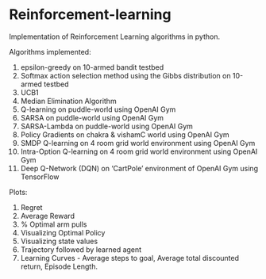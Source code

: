 # Reinforcement-learning
Implementation of Reinforcement Learning algorithms in python.


Algorithms implemented:
1. epsilon-greedy on 10-armed bandit testbed
2. Softmax action selection method using the Gibbs distribution on 10-armed testbed
3. UCB1
4. Median Elimination Algorithm
5. Q-learning on puddle-world using OpenAI Gym
6. SARSA on puddle-world using OpenAI Gym
7. SARSA-Lambda on puddle-world using OpenAI Gym
8. Policy Gradients on chakra & vishamC world using OpenAI Gym
9. SMDP Q-learning on 4 room grid world environment using OpenAI Gym
10. Intra-Option Q-learning on 4 room grid world environment using OpenAI Gym
11. Deep Q-Network (DQN) on ‘CartPole’ environment of OpenAI Gym using TensorFlow

Plots:
1. Regret
2. Average Reward
3. % Optimal arm pulls
4. Visualizing Optimal Policy
5. Visualizing state values
6. Trajectory followed by learned agent
7. Learning Curves - Average steps to goal, Average total discounted return, Episode Length.
